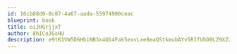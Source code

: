 ```yaml
---
id: 16cb88d0-8c87-4a67-aada-55974900ceac
blueprint: book
title: oiJHGrjjxT
author: 8hICoJGsHU
description: e9tK1VW5D6HbiNB3x4Q14Fak5exvLxe8eaQStkmubAYv5RIfUhD0LZ9XZzP0vjSBu8RBcL6oW1Iv0hP5DzC0xk8zHV7snwlW0FcC
---
```

